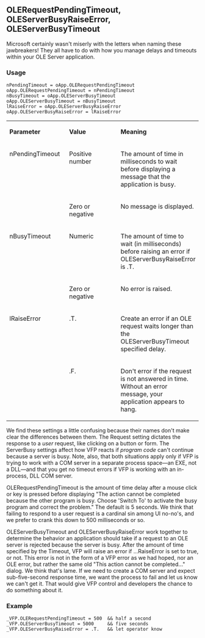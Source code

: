 ## OLERequestPendingTimeout, OLEServerBusyRaiseError, OLEServerBusyTimeout

Microsoft certainly wasn't miserly with the letters when naming these jawbreakers! They all have to do with how you manage delays and timeouts within your OLE Server application.

### Usage

```foxpro
nPendingTimeout = oApp.OLERequestPendingTimeout
oApp.OLERequestPendingTimeout = nPendingTimeout
nBusyTimeout = oApp.OLEServerBusyTimeout
oApp.OLEServerBusyTimeout = nBusyTimeout
lRaiseError = oApp.OLEServerBusyRaiseError
oApp.OLEServerBusyRaiseError = lRaiseError
```
<table>
<tr>
  <td width="32%" valign="top">
  <p><b>Parameter</b></p>
  </td>
  <td width=23% valign=top>
  <p><b>Value</b></p>
  </td>
  <td width=45% valign=top>
  <p><b>Meaning</b></p>
  </td>
 </tr>
<tr>
  <td width=32% rowspan=2 valign=top>
  <p>nPendingTimeout</p>
  </td>
  <td width=23% valign=top>
  <p>Positive number</p>
  </td>
  <td width=45% valign=top>
  <p>The amount of time in milliseconds to wait before displaying a message that the application is busy.</p>
  </td>
 </tr>
<tr>
  <td width=33% valign=top>
  <p>Zero or negative</p>
  </td>
  <td width=67% valign=top>
  <p>No message is displayed.</p>
  </td>
 </tr>
<tr>
  <td width=32% rowspan=2 valign=top>
  <p>nBusyTimeout</p>
  </td>
  <td width=23% valign=top>
  <p>Numeric</p>
  </td>
  <td width=45% valign=top>
  <p>The amount of time to wait (in milliseconds) before raising an error if OLEServerBusyRaiseError is .T.</p>
  </td>
 </tr>
<tr>
  <td width=33% valign=top>
  <p>Zero or negative</p>
  </td>
  <td width=67% valign=top>
  <p>No error is raised.</p>
  </td>
 </tr>
<tr>
  <td width=32% rowspan=2 valign=top>
  <p>lRaiseError</p>
  </td>
  <td width=23% valign=top>
  <p>.T.</p>
  </td>
  <td width=45% valign=top>
  <p>Create an error if an OLE request waits longer than the OLEServerBusyTimeout specified delay.</p>
  </td>
 </tr>
<tr>
  <td width=33% valign=top>
  <p>.F.</p>
  </td>
  <td width=67% valign=top>
  <p>Don't error if the request is not answered in time. Without an error message, your application appears to hang.</p>
  </td>
 </tr>
</table>

We find these settings a little confusing because their names don't make clear the differences between them. The Request setting dictates the response to a *user* request, like clicking on a button or form. The ServerBusy settings affect how VFP reacts if *program code* can't continue because a server is busy. Note, also, that both situations apply only if VFP is trying to work with a COM server in a separate process space&mdash;an EXE, not a DLL&mdash;and that you get no timeout errors if VFP is working with an in-process, DLL COM server.

OLERequestPendingTimeout is the amount of time delay after a mouse click or key is pressed before displaying "The action cannot be completed because the other program is busy. Choose 'Switch To' to activate the busy program and correct the problem." The default is 5 seconds. We think that failing to respond to a user request is a cardinal sin among UI no-no's, and we prefer to crank this down to 500 milliseconds or so.

OLEServerBusyTimeout and OLEServerBusyRaiseError work together to determine the behavior an application should take if a request to an OLE server is rejected because the server is busy. After the amount of time specified by the Timeout, VFP will raise an error if ...RaiseError is set to true, or not. This error is not in the form of a VFP error as we had hoped, nor an OLE error, but rather the same old "This action cannot be completed..." dialog. We think that's lame. If we need to create a COM server and expect sub-five-second response time, we want the process to fail and let us know we can't get it. That would give VFP control and developers the chance to do something about it.

### Example

```foxpro
_VFP.OLERequestPendingTimeout = 500  && half a second
_VFP.OLEServerBusyTimeout = 5000     && five seconds
_VFP.OLEServerBusyRaiseError = .T.   && let operator know
```